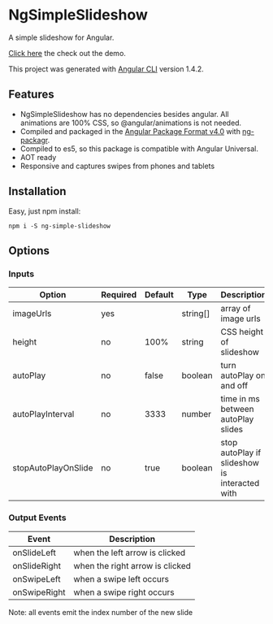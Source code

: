 # NgSimpleSlideshow

A simple slideshow for Angular.

[Click here](https://ng-simple-slideshow.firebaseapp.com) the check out the demo.

This project was generated with [Angular CLI](https://github.com/angular/angular-cli) version 1.4.2. 

## Features

* NgSimpleSlideshow has no dependencies besides angular. All animations are 100% CSS, so @angular/animations is not needed.
* Compiled and packaged in the [Angular Package Format v4.0](https://docs.google.com/document/d/1CZC2rcpxffTDfRDs6p1cfbmKNLA6x5O-NtkJglDaBVs/preview) with [ng-packagr](https://github.com/dherges/ng-packagr).
* Compiled to es5, so this package is compatible with Angular Universal.
* AOT ready
* Responsive and captures swipes from phones and tablets

## Installation

  Easy, just npm install:

```shell
npm i -S ng-simple-slideshow
```

## Options

### Inputs

| Option              | Required | Default | Type     | Description                                   |
|---------------------|----------|---------|----------|-----------------------------------------------|
| imageUrls           | yes      |         | string[] | array of image urls                           |
| height              | no       | 100%    | string   | CSS height of slideshow                       |
| autoPlay            | no       | false   | boolean  | turn autoPlay on and off                      |
| autoPlayInterval    | no       | 3333    | number   | time in ms between autoPlay slides            |
| stopAutoPlayOnSlide | no       | true    | boolean  | stop autoPlay if slideshow is interacted with |

### Output Events

| Event        | Description                     |
|--------------|---------------------------------|
| onSlideLeft  | when the left arrow is clicked  |
| onSlideRight | when the right arrow is clicked |
| onSwipeLeft  | when a swipe left occurs        |
| onSwipeRight | when a swipe right occurs       |

Note: all events emit the index number of the new slide
